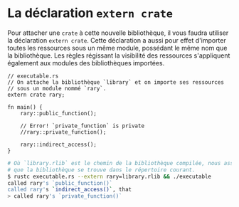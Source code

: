 # La déclaration `extern crate`

Pour attacher une `crate` à cette nouvelle bibliothèque, il vous faudra utiliser la déclaration `extern crate`. Cette déclaration a aussi pour effet d'importer toutes les ressources sous un même module, possédant le même nom que la bibliothèque. Les règles régissant la visibilité des ressources s'appliquent également aux modules des bibliothèques importées.

```rust,ignore
// executable.rs
// On attache la bibliothèque `library` et on importe ses ressources 
// sous un module nommé `rary`.
extern crate rary;

fn main() {
    rary::public_function();

    // Error! `private_function` is private
    //rary::private_function();

    rary::indirect_access();
}
```

```bash
# Où `library.rlib` est le chemin de la bibliothèque compilée, nous assumerons ici 
# que la bibliothèque se trouve dans le répertoire courant.
$ rustc executable.rs --extern rary=library.rlib && ./executable
called rary's `public_function()`
called rary's `indirect_access()`, that
> called rary's `private_function()`
```
